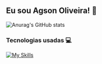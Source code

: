 ## Eu sou Agson Oliveira! 🤟

![Anurag's GitHub stats](https://github-readme-stats.vercel.app/api?username=agsonolv&show_icons=true&theme=dark)

### Tecnologias usadas 💻

[![My Skills](https://skillicons.dev/icons?i=html,css,sass,bootstrap,js)](https://skillicons.dev)
